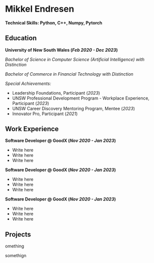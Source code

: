 # Mikkel Endresen

#### Technical Skills: Python, C++, Numpy, Pytorch

## Education
**University of New South Wales  (_Feb 2020 - Dec 2023_)**

  _Bachelor of Science in Computer Science (Artificial Intelligence) with Distinction_
  
  _Bachelor of Commerce in Financial Technology with Distinction_
  
  _Special Achievements:_
  - Leadership Foundations, Participant  (_2023_)
  - UNSW Professional Development Program - Workplace Experience, Participant  (_2023_)
  - UNSW Career Discovery Mentoring Program, Mentee  (_2023_)
  - Innovator Pro, Participant  (_2021_)

## Work Experience

**Software Developer @ GoodX (_Nov 2020 - Jan 2023_)**
- Write here
- Write here
- Write here

**Software Developer @ GoodX (_Nov 2020 - Jan 2023_)**
- Write here
- Write here
- Write here


**Software Developer @ GoodX (_Nov 2020 - Jan 2023_)**
- Write here
- Write here
- Write here


## Projects
omething

somethign

